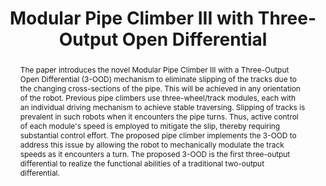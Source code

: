 ---
layout: project-page-new
title: "Modular Pipe Climber III with Three-Output Open Differential"
authors:
  - name: Rama Vadapalli*
    sup: 1
  - name: Saharsh Agarwal
    sup: 1
  - name: Vishnu Kumar
    sup: 1
  - name: Kartik Suryavanshi
    sup: 1
  - name: Nagamanikandan Govindan
    sup: 1
  - name: K. Madhava Krishna
    sup: 1
affiliations:
  - name: Robotics Research Center, KCIS, IIIT Hyderabad
    link: https://robotics.iiit.ac.in
    sup: 1
permalink: /publications/2021/Vadapalli_Modular-Pipe-Climber/
abstract: "The paper introduces the novel Modular Pipe Climber III with a Three-Output Open Differential (3-OOD) mechanism to eliminate slipping of the tracks due to the changing cross-sections of the pipe. This will be achieved in any orientation of the robot. Previous pipe climbers use three-wheel/track modules, each with an individual driving mechanism to achieve stable traversing. Slipping of tracks is prevalent in such robots when it encounters the pipe turns. Thus, active control of each module's speed is employed to mitigate the slip, thereby requiring substantial control effort. The proposed pipe climber implements the 3-OOD to address this issue by allowing the robot to mechanically modulate the track speeds as it encounters a turn. The proposed 3-OOD is the first three-output differential to realize the functional abilities of a traditional two-output differential."
paper: https://arxiv.org/pdf/2112.02996.pdf
# iframe: https://www.youtube.com/embed/jhjskX4FQwA

---